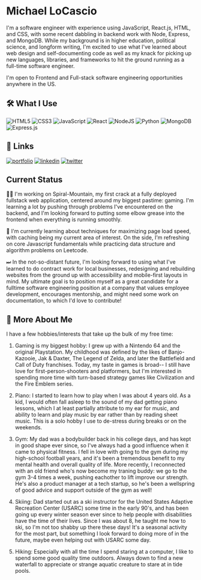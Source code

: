 # Michael LoCascio
I'm a software engineer with experience using JavaScript, React.js, HTML, and CSS, with some recent dabbling in backend work with Node, Express, and MongoDB. While my background is in higher education, political science, and longform writing, I'm excited to use what I've learned about web design and self-documenting code as well as my knack for picking up new languages, libraries, and frameworks to hit the ground running as a full-time software engineer. 

I'm open to Frontend and Full-stack software engineering opportunities anywhere in the US.

## 🛠 What I Use
![HTML5](https://img.shields.io/badge/html5-%23E34F26.svg?style=for-the-badge&logo=html5&logoColor=white)
![CSS3](https://img.shields.io/badge/css3-%231572B6.svg?style=for-the-badge&logo=css3&logoColor=white)
![JavaScript](https://img.shields.io/badge/javascript-%23323330.svg?style=for-the-badge&logo=javascript&logoColor=%23F7DF1E)
![React](https://img.shields.io/badge/react-%2320232a.svg?style=for-the-badge&logo=react&logoColor=%2361DAFB)
![NodeJS](https://img.shields.io/badge/node.js-6DA55F?style=for-the-badge&logo=node.js&logoColor=white)
![Python](https://img.shields.io/badge/Python-3776AB?style=for-the-badge&logo=python&logoColor=white)
![MongoDB](https://img.shields.io/badge/MongoDB-%234ea94b.svg?style=for-the-badge&logo=mongodb&logoColor=white)
![Express.js](https://img.shields.io/badge/express.js-%23404d59.svg?style=for-the-badge&logo=express&logoColor=%2361DAFB)

## 🔗 Links
[![portfolio](https://img.shields.io/badge/my_portfolio-000?style=for-the-badge&logo=ko-fi&logoColor=white)](https://michaellocascio.com/)
[![linkedin](https://img.shields.io/badge/linkedin-0A66C2?style=for-the-badge&logo=linkedin&logoColor=white)](https://www.linkedin.com/in/michael-locascio-1b4803178/)
[![twitter](https://img.shields.io/badge/twitter-1DA1F2?style=for-the-badge&logo=twitter&logoColor=white)](https://twitter.com/Mslcode)

## Current Status
👩‍💻 I'm working on Spiral-Mountain, my first crack at a fully deployed fullstack web application, centered around my biggest pastime: gaming. I'm learning a lot by pushing through problems I've encountered on the backend, and I'm looking forward to putting some elbow grease into the frontend when everything is running smoothly.

🧠 I'm currently learning about techniques for maximizing page load speed, with caching being my current area of interest. On the side, I'm refreshing on core Javascript fundamentals while practicing data structure and algorithm problems on Leetcode.

⏭ In the not-so-distant future, I'm looking forward to using what I've learned to do contract work for local businesses, redesigning and rebuilding websites from the ground up with accessibility and mobile-first layouts in mind. My ultimate goal is to position myself as a great candidate for a fulltime software engineering position at a company that values employee development, encourages mentorship, and might need some work on documentation, to which I'd love to contribute!

## 🚀 More About Me
I have a few hobbies/interests that take up the bulk of my free time:

1. Gaming is my biggest hobby: I grew up with a Nintendo 64 and the original Playstation. My childhood was defined by the likes of Banjo-Kazooie, Jak & Daxter, The Legend of Zelda, and later the Battlefield and Call of Duty franchises. Today, my taste in games is broad-- I still have love for first-person-shooters and platformers, but I'm interested in spending more time with turn-based strategy games like Civilization and the Fire Emblem series.

2. Piano: I started to learn how to play when I was about 4 years old. As a kid, I would often fall asleep to the sound of my dad getting piano lessons, which I at least partially attribute to my ear for music, and ability to learn and play music by ear rather than by reading sheet music. This is a solo hobby I use to de-stress during breaks or on the weekends.

3. Gym: My dad was a bodybuilder back in his college days, and has kept in good shape ever since, so I've always had a good influence when it came to physical fitness. I fell in love with going to the gym during my high-school football years, and it's been a tremendous benefit to my mental health and overall quality of life. More recently, I reconnected with an old friend who's now become my traning buddy: we go to the gym 3-4 times a week, pushing eachother to lift improve our strength. He's also a product manager at a tech startup, so he's been a wellspring of good advice and support outside of the gym as well!

4. Skiing: Dad started out as a ski instructor for the United States Adaptive Recreation Center (USARC) some time in the early 90's, and has been going up every winter season ever since to help people with disabilities have the time of their lives. Since I was about 8, he taught me how to ski, so I'm not too shabby up there these days! It's a seasonal activity for the most part, but something I look forward to doing more of in the future, maybe even helping out with USARC some day.

5. Hiking: Especially with all the time I spend staring at a computer, I like to spend some good quality time outdoors. Always down to find a new waterfall to appreciate or strange aquatic creature to stare at in tide pools.
